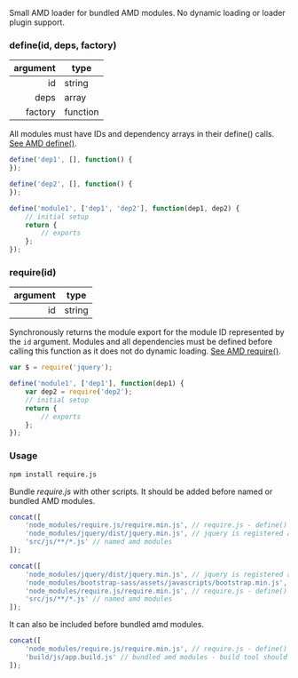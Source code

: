 Small AMD loader for bundled AMD modules. No dynamic loading or loader plugin support.

### define(id, deps, factory)

argument|type
--:|--
id|string
deps|array
factory|function

All modules must have IDs and dependency arrays in their define() calls. [See AMD define()](https://github.com/amdjs/amdjs-api/blob/master/AMD.md#define-function-).

```js
define('dep1', [], function() {
});

define('dep2', [], function() {
});

define('module1', ['dep1', 'dep2'], function(dep1, dep2) {
	// initial setup
	return {
		// exports
	};
});
```

### require(id)

argument|type
--:|--
id|string

Synchronously returns the module export for the module ID represented by the `id` argument. Modules and all dependencies must be defined before calling this function as it does not do dynamic loading. [See AMD require()](https://github.com/amdjs/amdjs-api/blob/master/require.md#requirestring-).

```js
var $ = require('jquery');
```

```js
define('module1', ['dep1'], function(dep1) {
	var dep2 = require('dep2');
	// initial setup
	return {
		// exports
	};
});
```

### Usage
```bash
npm install require.js
```
Bundle *require.js* with other scripts. It should be added before named or bundled AMD modules.
```js
concat([
	'node_modules/require.js/require.min.js', // require.js - define() and require() functions are available from this point
	'node_modules/jquery/dist/jquery.min.js', // jquery is registered as a named amd module 'jquery'
	'src/js/**/*.js' // named amd modules
]);
```

```js
concat([
	'node_modules/jquery/dist/jquery.min.js', // jquery is registered as a global variable '$'
	'node_modules/bootstrap-sass/assets/javascripts/bootstrap.min.js', // bootstrap does not support amd
	'node_modules/require.js/require.min.js', // require.js - define() and require() functions are available from this point
	'src/js/**/*.js' // named amd modules
]);
```

It can also be included before bundled amd modules.
```js
concat([
	'node_modules/require.js/require.min.js', // require.js - define() and require() functions are available from this point
	'build/js/app.build.js' // bundled amd modules - build tool should assign ids and deps array for each module
]);
```

